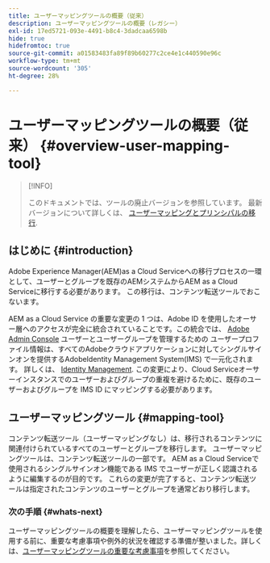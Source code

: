 ```yaml
---
title: ユーザーマッピングツールの概要（従来）
description: ユーザーマッピングツールの概要（レガシー）
exl-id: 17ed5721-093e-4491-b8c4-3dadcaa6598b
hide: true
hidefromtoc: true
source-git-commit: a01583483fa89f89b60277c2ce4e1c440590e96c
workflow-type: tm+mt
source-wordcount: '305'
ht-degree: 28%

---
```


# ユーザーマッピングツールの概要（従来） {#overview-user-mapping-tool}

>[!INFO]
>
>このドキュメントでは、ツールの廃止バージョンを参照しています。 最新バージョンについて詳しくは、 [ユーザーマッピングとプリンシパルの移行](/help/journey-migration/content-transfer-tool/using-content-transfer-tool/user-mapping-and-migration.md).

<!-- Alexandru: drafting this for now

NOTE: "LEGACY" for user mapping includes everything before (that is, not including) 2.0.16 of CTT.

>[!CONTEXTUALHELP]
>id="aemcloud_ctt_usermapping"
>title="User Mapping Tool"
>abstract="The Content Transfer Tool helps you move users and groups from your existing AEM system to AEM as a Cloud Service. Existing users and groups need to be mapped to their IMS IDs to avoid duplicate users and groups on the Cloud Service author instance."
>additional-url="https://experienceleague.adobe.com/docs/experience-manager-cloud-service/moving/cloud-migration/content-transfer-tool/using-user-mapping-tool.html?lang=en#important-considerations" text="Important Considerations for using User Mapping Tool"
>additional-url="https://experienceleague.adobe.com/docs/experience-manager-cloud-service/moving/cloud-migration/content-transfer-tool/using-user-mapping-tool.html?lang=en#using-user-mapping-tool" text="Using User Mapping Tool"

-->

## はじめに {#introduction}

Adobe Experience Manager(AEM)as a Cloud Serviceへの移行プロセスの一環として、ユーザーとグループを既存のAEMシステムからAEM as a Cloud Serviceに移行する必要があります。 この移行は、コンテンツ転送ツールでおこないます。

AEM as a Cloud Service の重要な変更の 1 つは、Adobe ID を使用したオーサー層へのアクセスが完全に統合されていることです。この統合では、 [Adobe Admin Console](https://helpx.adobe.com/jp/enterprise/using/admin-console.html) ユーザーとユーザーグループを管理するための ユーザープロファイル情報は、すべてのAdobeクラウドアプリケーションに対してシングルサインオンを提供するAdobeIdentity Management System(IMS) で一元化されます。 詳しくは、 [Identity Management](https://experienceleague.adobe.com/docs/experience-manager-cloud-service/content/overview/what-is-new-and-different.html?lang=en#identity-management). この変更により、Cloud Serviceオーサーインスタンスでのユーザーおよびグループの重複を避けるために、既存のユーザーおよびグループを IMS ID にマッピングする必要があります。

## ユーザーマッピングツール {#mapping-tool}

コンテンツ転送ツール（ユーザーマッピングなし）は、移行されるコンテンツに関連付けられているすべてのユーザーとグループを移行します。 ユーザーマッピングツールは、コンテンツ転送ツールの一部です。 AEM as a Cloud Serviceで使用されるシングルサインオン機能である IMS でユーザーが正しく認識されるように編集するのが目的です。 これらの変更が完了すると、コンテンツ転送ツールは指定されたコンテンツのユーザーとグループを通常どおり移行します。

### 次の手順 {#whats-next}

ユーザーマッピングツールの概要を理解したら、ユーザーマッピングツールを使用する前に、重要な考慮事項や例外的状況を確認する準備が整いました。詳しくは、[ユーザーマッピングツールの重要な考慮事項](/help/journey-migration/content-transfer-tool/user-mapping-tool-legacy/considerations-user-mapping-tool-legacy.md)を参照してください。
